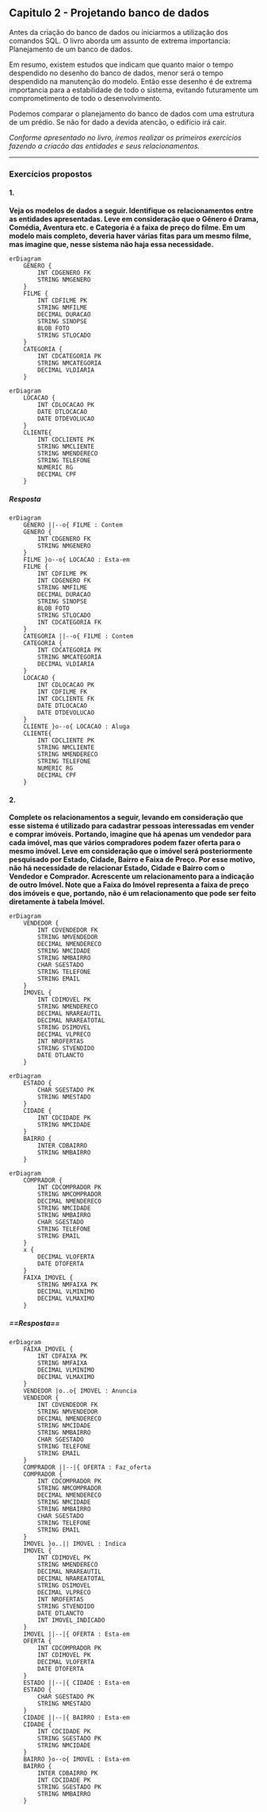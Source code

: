 ## Capitulo 2 - Projetando banco de dados

Antes da criação do banco de dados ou iniciarmos a utilização dos comandos SQL. O livro aborda um assunto de extrema importancia: Planejamento de um banco de dados.

Em resumo, existem estudos que indicam que quanto maior o tempo despendido no desenho do banco de dados, menor será o tempo despendido na manutenção do modelo. Então esse desenho é de extrema importancia para a estabilidade de todo o sistema, evitando futuramente um comprometimento de todo o desenvolvimento.

Podemos comparar o planejamento do banco de dados com uma estrutura de um prédio. Se não for dado a devida atencão, o edifício irá cair.

*Conforme apresentado no livro, iremos realizar os primeiros exercícios fazendo a criacão das entidades e seus relacionamentos.*

------


### Exercícios propostos

#### 1.
**Veja os modelos de dados a seguir. Identifique os relacionamentos entre as entidades apresentadas. Leve em consideração que o Gênero é Drama, Comédia, Aventura etc. e Categoria é a faixa de preço do filme. Em um modelo mais completo, deveria haver várias fitas para um mesmo filme, mas imagine que, nesse sistema não haja essa necessidade.**


```mermaid
erDiagram
    GENERO {
        INT CDGENERO FK
        STRING NMGENERO
    }
    FILME {
        INT CDFILME PK
        STRING NMFILME
        DECIMAL DURACAO
        STRING SINOPSE
        BLOB FOTO
        STRING STLOCADO
    }
    CATEGORIA {
        INT CDCATEGORIA PK
        STRING NMCATEGORIA
        DECIMAL VLDIARIA
    }
```

```mermaid
erDiagram
    LOCACAO {
        INT CDLOCACAO PK
        DATE DTLOCACAO
        DATE DTDEVOLUCAO
    }
    CLIENTE{
        INT CDCLIENTE PK
        STRING NMCLIENTE
        STRING NMENDERECO
        STRING TELEFONE
        NUMERIC RG
        DECIMAL CPF
    }
```

##### Resposta
```mermaid
erDiagram
    GENERO ||--o{ FILME : Contem
    GENERO {
        INT CDGENERO FK
        STRING NMGENERO
    }
    FILME }o--o{ LOCACAO : Esta-em
    FILME {
        INT CDFILME PK
        INT CDGENERO FK
        STRING NMFILME
        DECIMAL DURACAO
        STRING SINOPSE
        BLOB FOTO
        STRING STLOCADO
        INT CDCATEGORIA FK
    }
    CATEGORIA ||--o{ FILME : Contem
    CATEGORIA {
        INT CDCATEGORIA PK
        STRING NMCATEGORIA
        DECIMAL VLDIARIA
    }
    LOCACAO {
        INT CDLOCACAO PK
        INT CDFILME FK
        INT CDCLIENTE FK
        DATE DTLOCACAO
        DATE DTDEVOLUCAO
    }
    CLIENTE }o--o{ LOCACAO : Aluga
    CLIENTE{
        INT CDCLIENTE PK
        STRING NMCLIENTE
        STRING NMENDERECO
        STRING TELEFONE
        NUMERIC RG
        DECIMAL CPF
    }
```

#### 2.
**Complete os relacionamentos a seguir, levando em consideração que esse sistema é utilizado para cadastrar pessoas interessadas em vender e comprar imóveis. Portando, imagine que há apenas um vendedor para cada imóvel, mas que vários compradores podem fazer oferta para o mesmo imóvel. Leve em consideração que o imóvel será posteriormente pesquisado por Estado, Cidade, Bairro e Faixa de Preço. Por esse motivo, não há necessidade de relacionar Estado, Cidade e Bairro com o Vendedor e Comprador. Acrescente um relacionamento para a indicação de outro Imóvel. Note que a Faixa do Imóvel representa a faixa de preço dos imóveis e que, portando, não é um relacionamento que pode ser feito diretamente à tabela Imóvel.**

```mermaid
erDiagram
    VENDEDOR {
        INT CDVENDEDOR FK
        STRING NMVENDEDOR
        DECIMAL NMENDERECO
        STRING NMCIDADE
        STRING NMBAIRRO
        CHAR SGESTADO
        STRING TELEFONE
        STRING EMAIL
    }
    IMOVEL {
        INT CDIMOVEL PK
        STRING NMENDERECO
        DECIMAL NRAREAUTIL
        DECIMAL NRAREATOTAL
        STRING DSIMOVEL
        DECIMAL VLPRECO
        INT NROFERTAS
        STRING STVENDIDO
        DATE DTLANCTO
    }
```

```mermaid
erDiagram
    ESTADO {
        CHAR SGESTADO PK
        STRING NMESTADO
    }
    CIDADE {
        INT CDCIDADE PK
        STRING NMCIDADE
    }
    BAIRRO {
        INTER CDBAIRRO
        STRING NMBAIRRO
    }
```

```mermaid
erDiagram
    COMPRADOR {
        INT CDCOMPRADOR PK
        STRING NMCOMPRADOR
        DECIMAL NMENDERECO
        STRING NMCIDADE
        STRING NMBAIRRO
        CHAR SGESTADO
        STRING TELEFONE
        STRING EMAIL
    }
    x {
        DECIMAL VLOFERTA
        DATE DTOFERTA
    }
    FAIXA_IMOVEL {
        STRING NMFAIXA PK
        DECIMAL VLMINIMO
        DECIMAL VLMAXIMO
    }
```

##### ==Resposta==

```mermaid
erDiagram
    FAIXA_IMOVEL {
        INT CDFAIXA PK
        STRING NMFAIXA
        DECIMAL VLMINIMO
        DECIMAL VLMAXIMO
    }
    VENDEDOR |o..o{ IMOVEL : Anuncia
    VENDEDOR {
        INT CDVENDEDOR FK
        STRING NMVENDEDOR
        DECIMAL NMENDERECO
        STRING NMCIDADE
        STRING NMBAIRRO
        CHAR SGESTADO
        STRING TELEFONE
        STRING EMAIL
    }
    COMPRADOR ||--|{ OFERTA : Faz_oferta
    COMPRADOR {
        INT CDCOMPRADOR PK
        STRING NMCOMPRADOR
        DECIMAL NMENDERECO
        STRING NMCIDADE
        STRING NMBAIRRO
        CHAR SGESTADO
        STRING TELEFONE
        STRING EMAIL
    }
    IMOVEL }o..|| IMOVEL : Indica
    IMOVEL {
        INT CDIMOVEL PK
        STRING NMENDERECO
        DECIMAL NRAREAUTIL
        DECIMAL NRAREATOTAL
        STRING DSIMOVEL
        DECIMAL VLPRECO
        INT NROFERTAS
        STRING STVENDIDO
        DATE DTLANCTO
        INT IMOVEL_INDICADO
    }
    IMOVEL ||--|{ OFERTA : Esta-em
    OFERTA {
        INT CDCOMPRADOR PK
        INT CDIMOVEL PK
        DECIMAL VLOFERTA
        DATE DTOFERTA
    }
    ESTADO ||--|{ CIDADE : Esta-em
    ESTADO {
        CHAR SGESTADO PK
        STRING NMESTADO
    }
    CIDADE ||--|{ BAIRRO : Esta-em
    CIDADE {
        INT CDCIDADE PK
        STRING SGESTADO PK
        STRING NMCIDADE
    }
    BAIRRO }o--o{ IMOVEL : Esta-em
    BAIRRO {
        INTER CDBAIRRO PK
        INT CDCIDADE PK
        STRING SGESTADO PK
        STRING NMBAIRRO
    }
```
